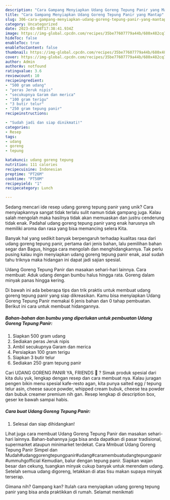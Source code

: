 ```yaml
---
description: "Cara Gampang Menyiapkan Udang Goreng Tepung Panir yang Mantap"
title: "Cara Gampang Menyiapkan Udang Goreng Tepung Panir yang Mantap"
slug: 306-cara-gampang-menyiapkan-udang-goreng-tepung-panir-yang-mantap
category: Uncategorized
date: 2023-03-08T17:38:41.934Z
image: https://img-global.cpcdn.com/recipes/35be77607779a44b/680x482cq70/udang-goreng-tepung-panir-foto-resep-utama.jpg
hideToc: false
enableToc: true
enableTocContent: false
thumbnail: https://img-global.cpcdn.com/recipes/35be77607779a44b/680x482cq70/udang-goreng-tepung-panir-foto-resep-utama.jpg
cover: https://img-global.cpcdn.com/recipes/35be77607779a44b/680x482cq70/udang-goreng-tepung-panir-foto-resep-utama.jpg
author: Admin
authorAv: notfound
ratingvalue: 3.6
reviewcount: 10
recipeingredient:
- "500 gram udang"
- "peras Jeruk nipis"
- "secukupnya Garam dan merica"
- "100 gram terigu"
- "3 butir telur"
- "250 gram tepung panir"
recipeinstructions:

- "Sudah jadi dan siap dinikmati!"
categories:
- Resep
tags:
- udang
- goreng
- tepung

katakunci: udang goreng tepung 
nutrition: 111 calories
recipecuisine: Indonesian
preptime: "PT26M"
cooktime: "PT50M"
recipeyield: "1"
recipecategory: Lunch

---
```





Sedang mencari ide resep udang goreng tepung panir yang unik? Cara menyiapkannya sangat tidak terlalu sulit namun tidak gampang juga. Kalau salah mengolah maka hasilnya tidak akan memuaskan dan justru cenderung tidak enak. Padahal udang goreng tepung panir yang enak harusnya sih memiliki aroma dan rasa yang bisa memancing selera Kita.





Banyak hal yang sedikit banyak berpengaruh terhadap kualitas rasa dari udang goreng tepung panir, pertama dari jenis bahan, lalu pemilihan bahan segar dan Bagus, hingga cara mengolah dan menghidangkannya. Tak perlu pusing kalau ingin menyiapkan udang goreng tepung panir enak,      asal sudah tahu triknya maka hidangan ini dapat jadi sajian spesial.














Udang Goreng Tepung Panir dan masakan sehari-hari lainnya. Cara membuat: Aduk udang dengan bumbu halus hingga rata. Goreng dalam minyak panas hingga kering.






Di bawah ini ada beberapa tips dan trik praktis untuk membuat udang goreng tepung panir yang siap dikreasikan. Kamu bisa menyiapkan Udang Goreng Tepung Panir memakai 6 jenis bahan dan 0 tahap pembuatan. Berikut ini cara untuk membuat hidangannya.

<!--inarticleads1-->

##### Bahan-bahan dan bumbu yang diperlukan untuk pembuatan Udang Goreng Tepung Panir:

1. Siapkan 500 gram udang
1. Sediakan peras Jeruk nipis
1. Ambil secukupnya Garam dan merica
1. Persiapkan 100 gram terigu
1. Siapkan 3 butir telur
1. Sediakan 250 gram tepung panir


Cari UDANG GORENG PANIR YA, FRIENDS 🙂 ? Simak produk spesial dari kita dulu yuk, lengkap dengan resep dan cara membuat nya. Kalau juragan pengen bikin menu spesial kafe-resto agan, kita punya salted egg / tepung telur asin, cheese sauce powder, whipped cream bubuk, cheese tea powder dan bubuk creamer premium nih gan. Resep lengkap di description box, geser ke bawah sampai habis. 

<!--inarticleads2-->

##### Cara buat Udang Goreng Tepung Panir:


1. Selesai dan siap dihidangkan!

Lihat juga cara membuat Udang Goreng Tepung Panir dan masakan sehari-hari lainnya. Bahan-bahannya juga bisa anda dapatkan di pasar tradisional, supermarket ataupun minimarket terdekat. Cara Mmbuat Udang Goreng Tepung Panir Simpel dan Mudah#udanggorengtepungpanir#udang#caramembuatudangtepungpanir #ummuhgofficial Kemudian, balur dengan tepung panir. Siapkan wajan besar dan cekung, tuangkan minyak cukup banyak untuk merendam udang. Setelah semua udang digoreng, letakkan di atas tisu makan supaya minyak terserap. 

Gimana nih? Gampang kan? Itulah cara menyiapkan udang goreng tepung panir yang bisa anda praktikkan di rumah. Selamat menikmati
